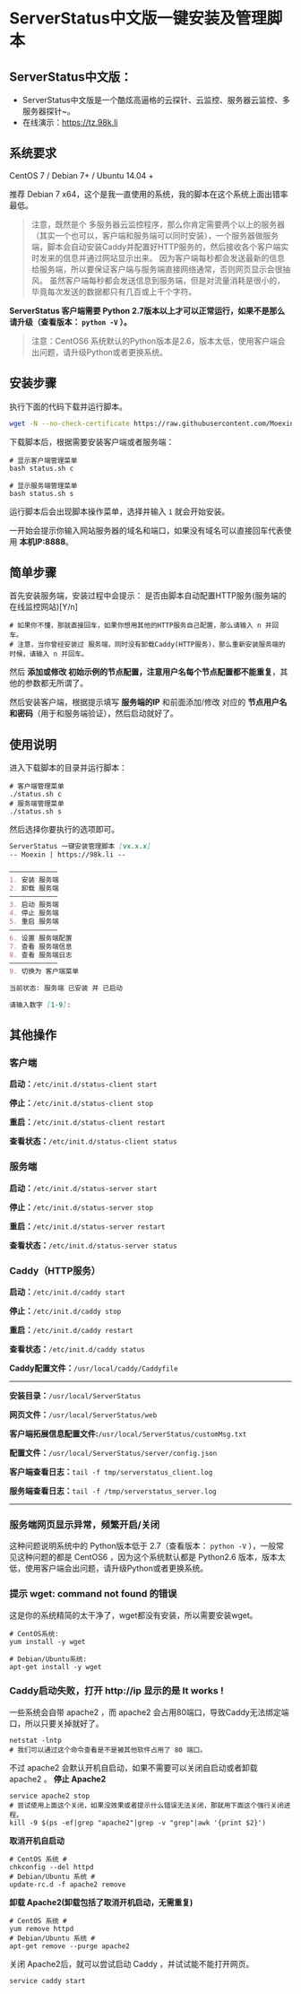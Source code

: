 # ServerStatus中文版一键安装及管理脚本
## ServerStatus中文版：

 - ServerStatus中文版是一个酷炫高逼格的云探针、云监控、服务器云监控、多服务器探针~。
 - 在线演示：https://tz.98k.li

## 系统要求
CentOS 7 / Debian 7+ / Ubuntu 14.04 +

推荐 Debian 7 x64，这个是我一直使用的系统，我的脚本在这个系统上面出错率最低。

> 注意，既然是个 多服务器云监控程序，那么你肯定需要两个以上的服务器（其实一个也可以，客户端和服务端可以同时安装），一个服务器做服务端，脚本会自动安装Caddy并配置好HTTP服务的，然后接收各个客户端实时发来的信息并通过网站显示出来。
> 因为客户端每秒都会发送最新的信息给服务端，所以要保证客户端与服务端直接网络通常，否则网页显示会很抽风。
> 虽然客户端每秒都会发送信息到服务端，但是对流量消耗是很小的，毕竟每次发送的数据都只有几百或上千个字符。

**ServerStatus 客户端需要 Python 2.7版本以上才可以正常运行，如果不是那么请升级（查看版本： `python -V` ）。**

> 注意：CentOS6 系统默认的Python版本是2.6，版本太低，使用客户端会出问题，请升级Python或者更换系统。

## 安装步骤
执行下面的代码下载并运行脚本。
``` bash
wget -N --no-check-certificate https://raw.githubusercontent.com/Moexin/ServerStatus-CN-OneKey/master/status.sh && chmod +x status.sh
```
下载脚本后，根据需要安装客户端或者服务端：
``` mipsasm
# 显示客户端管理菜单
bash status.sh c
 
# 显示服务端管理菜单
bash status.sh s
```
运行脚本后会出现脚本操作菜单，选择并输入 `1` 就会开始安装。

一开始会提示你输入网站服务器的域名和端口，如果没有域名可以直接回车代表使用 **本机IP:8888**。
## 简单步骤
首先安装服务端，安装过程中会提示：
是否由脚本自动配置HTTP服务(服务端的在线监控网站)[Y/n]
``` vala
# 如果你不懂，那就直接回车，如果你想用其他的HTTP服务自己配置，那么请输入 n 并回车。
# 注意，当你曾经安装过 服务端，同时没有卸载Caddy(HTTP服务)，那么重新安装服务端的时候，请输入 n 并回车。
```
然后 **添加或修改 初始示例的节点配置，注意用户名每个节点配置都不能重复**，其他的参数都无所谓了。

然后安装客户端，根据提示填写 **服务端的IP** 和前面添加/修改 对应的 **节点用户名和密码**（用于和服务端验证），然后启动就好了。
## 使用说明
进入下载脚本的目录并运行脚本：
``` jboss-cli
# 客户端管理菜单
./status.sh c
# 服务端管理菜单
./status.sh s
```
然后选择你要执行的选项即可。
``` markdown
ServerStatus 一键安装管理脚本 [vx.x.x]
-- Moexin | https://98k.li --
 
————————————
1. 安装 服务端
2. 卸载 服务端
————————————
3. 启动 服务端
4. 停止 服务端
5. 重启 服务端
————————————
6. 设置 服务端配置
7. 查看 服务端信息
8. 查看 服务端日志
————————————
9. 切换为 客户端菜单
 
当前状态: 服务端 已安装 并 已启动
 
请输入数字 [1-9]:
```
## 其他操作
### 客户端
**启动：**`/etc/init.d/status-client start`

**停止：**`/etc/init.d/status-client stop`

**重启：**`/etc/init.d/status-client restart`

**查看状态：**`/etc/init.d/status-client status`
### 服务端
**启动：**`/etc/init.d/status-server start`

**停止：**`/etc/init.d/status-server stop`

**重启：**`/etc/init.d/status-server restart`

**查看状态：**`/etc/init.d/status-server status`
### Caddy（HTTP服务）
**启动：**`/etc/init.d/caddy start`

**停止：**`/etc/init.d/caddy stop`

**重启：**`/etc/init.d/caddy restart`

**查看状态：**`/etc/init.d/caddy status`

**Caddy配置文件：**`/usr/local/caddy/Caddyfile`


----------
**安装目录：**`/usr/local/ServerStatus`

**网页文件：**`/usr/local/ServerStatus/web`

**客户端拓展信息配置文件:**`/usr/local/ServerStatus/customMsg.txt`

**配置文件：**`/usr/local/ServerStatus/server/config.json`

**客户端查看日志：**`tail -f tmp/serverstatus_client.log`

**服务端查看日志：**`tail -f /tmp/serverstatus_server.log`


----------
### 服务端网页显示异常，频繁开启/关闭
这种问题说明系统中的 Python版本低于 2.7（查看版本： `python -V` ），一般常见这种问题的都是 CentOS6 ，因为这个系统默认都是 Python2.6 版本，版本太低，使用客户端会出问题，请升级Python或者更换系统。
### 提示 wget: command not found 的错误
这是你的系统精简的太干净了，wget都没有安装，所以需要安装wget。
``` vala
# CentOS系统:
yum install -y wget
 
# Debian/Ubuntu系统:
apt-get install -y wget
```
### Caddy启动失败，打开 http://ip 显示的是 It works !
一些系统会自带 apache2 ，而 apache2 会占用80端口，导致Caddy无法绑定端口，所以只要关掉就好了。
``` nginx
netstat -lntp
# 我们可以通过这个命令查看是不是被其他软件占用了 80 端口。
```
不过 apache2 会默认开机自启动，如果不需要可以关闭自启动或者卸载 apache2 。
**停止 Apache2**
``` vim
service apache2 stop
# 尝试使用上面这个关闭，如果没效果或者提示什么错误无法关闭，那就用下面这个强行关闭进程。
kill -9 $(ps -ef|grep "apache2"|grep -v "grep"|awk '{print $2}')
```
**取消开机自启动**
``` shell
# CentOS 系统 #
chkconfig --del httpd
# Debian/Ubuntu 系统 #
update-rc.d -f apache2 remove
```
**卸载 Apache2(卸载包括了取消开机启动，无需重复)**
``` shell
# CentOS 系统 #
yum remove httpd
# Debian/Ubuntu 系统 #
apt-get remove --purge apache2
```
关闭 Apache2后，就可以尝试启动 Caddy ，并试试能不能打开网页。
``` ebnf
service caddy start
```